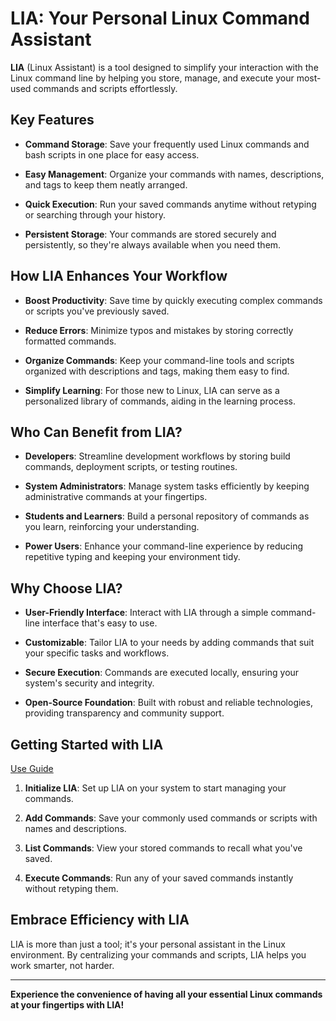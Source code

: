 # LIA: Your Personal Linux Command Assistant

**LIA** (Linux Assistant) is a tool designed to simplify your interaction with the Linux command line by helping you store, manage, and execute your most-used commands and scripts effortlessly.

## Key Features

- **Command Storage**: Save your frequently used Linux commands and bash scripts in one place for easy access.

- **Easy Management**: Organize your commands with names, descriptions, and tags to keep them neatly arranged.

- **Quick Execution**: Run your saved commands anytime without retyping or searching through your history.

- **Persistent Storage**: Your commands are stored securely and persistently, so they're always available when you need them.

## How LIA Enhances Your Workflow

- **Boost Productivity**: Save time by quickly executing complex commands or scripts you've previously saved.

- **Reduce Errors**: Minimize typos and mistakes by storing correctly formatted commands.

- **Organize Commands**: Keep your command-line tools and scripts organized with descriptions and tags, making them easy to find.

- **Simplify Learning**: For those new to Linux, LIA can serve as a personalized library of commands, aiding in the learning process.

## Who Can Benefit from LIA?

- **Developers**: Streamline development workflows by storing build commands, deployment scripts, or testing routines.

- **System Administrators**: Manage system tasks efficiently by keeping administrative commands at your fingertips.

- **Students and Learners**: Build a personal repository of commands as you learn, reinforcing your understanding.

- **Power Users**: Enhance your command-line experience by reducing repetitive typing and keeping your environment tidy.

## Why Choose LIA?

- **User-Friendly Interface**: Interact with LIA through a simple command-line interface that's easy to use.

- **Customizable**: Tailor LIA to your needs by adding commands that suit your specific tasks and workflows.

- **Secure Execution**: Commands are executed locally, ensuring your system's security and integrity.

- **Open-Source Foundation**: Built with robust and reliable technologies, providing transparency and community support.

## Getting Started with LIA

[Use Guide](/lia-src/docs/usage.md)

1. **Initialize LIA**: Set up LIA on your system to start managing your commands.

2. **Add Commands**: Save your commonly used commands or scripts with names and descriptions.

3. **List Commands**: View your stored commands to recall what you've saved.

4. **Execute Commands**: Run any of your saved commands instantly without retyping them.

## Embrace Efficiency with LIA

LIA is more than just a tool; it's your personal assistant in the Linux environment. By centralizing your commands and scripts, LIA helps you work smarter, not harder.

---

**Experience the convenience of having all your essential Linux commands at your fingertips with LIA!**
